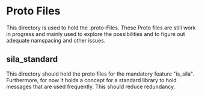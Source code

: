 # Proto Files

This directory is used to hold the .proto-Files. These Proto files are still work in progress and mainly used to explore the possibilities and to figure out adequate namspacing and other issues.

## sila_standard

This directory should hold the proto files for the mandatory feature "is_sila". Furthermore, for now it holds a concept for a standard library to hold messages that are used frequently. This should reduce redundancy.
